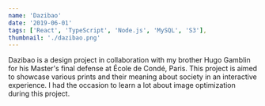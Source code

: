 ```yaml
---
name: 'Dazibao'
date: '2019-06-01'
tags: ['React', 'TypeScript', 'Node.js', 'MySQL', 'S3'],
thumbnail: './dazibao.png'
---
```


Dazibao is a design project in collaboration with my brother Hugo Gamblin for his Master's final defense at École de Condé, Paris. This project is aimed to showcase various prints and their meaning about society in an interactive experience. I had the occasion to learn a lot about image optimization during this project.
